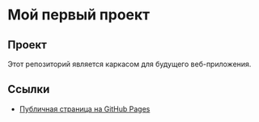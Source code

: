 # Мой первый проект
## Проект
Этот репозиторий является каркасом для будущего веб-приложения.

## Ссылки
- [Публичная страница на GitHub Pages](https://ksenia-zh13579.github.io/my_first_project/)